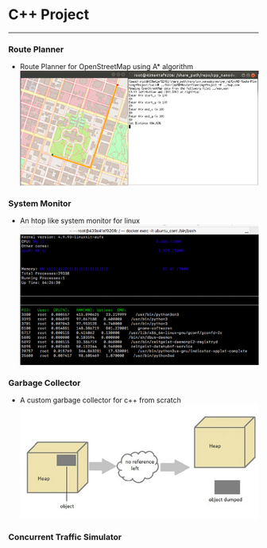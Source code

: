 # C++ Project
---
[//]: # (Image References)
[planner]: ./cpp_nd/CppND-Route-Planning-Project/misc/rout_pl.png
[monitor]: ./cpp_nd/system_monitor/CppND-System-Monitor/misc/htop.gif
[garbage]: ./cpp_nd/CppND-Garbage-Collector/misc/garbage-collection.jpg

### Route Planner
* Route Planner for OpenStreetMap using A* algorithm  
![alt text][planner]
### System Monitor
* An htop like system monitor for linux
![alt text][monitor]
### Garbage Collector
* A custom garbage collector for c++ from scratch
![alt text][garbage]
### Concurrent Traffic Simulator
